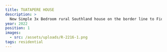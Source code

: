 ```yaml
---
title: TUATAPERE HOUSE
description: >
  New Simple 3x Bedroom rural Southland house on the border line to Fiordland
year: 2022
position: 1
images:
  - src: /assets/uploads/R-2216-1.png
tags: residential
---
```




